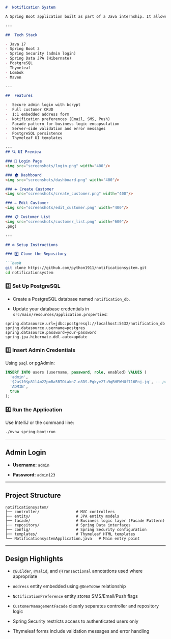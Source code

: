 
````markdown
#  Notification System

A Spring Boot application built as part of a Java internship. It allows **admin users** to manage **customers**, their **addresses**, and **notification preferences** (Email, SMS, Push).

---

##  Tech Stack

- Java 17
- Spring Boot 3
- Spring Security (admin login)
- Spring Data JPA (Hibernate)
- PostgreSQL
- Thymeleaf
- Lombok
- Maven

---

##  Features

-  Secure admin login with bcrypt
-  Full customer CRUD
-  1:1 embedded address form
-  Notification preferences (Email, SMS, Push)
-  Facade pattern for business logic encapsulation
- ️ Server-side validation and error messages
-  PostgreSQL persistence
-  Thymeleaf UI templates

---
## 🔍 UI Preview

### 🔐 Login Page
<img src="screenshots/login.png" width="400"/>

### 🏠 Dashboard
<img src="screenshots/dashboard.png" width="400"/>

### ➕ Create Customer
<img src="screenshots/create_customer.png" width="400"/>

### ✏️ Edit Customer
<img src="screenshots/edit_customer.png" width="400"/>

### 📋 Customer List
<img src="screenshots/customer_list.png" width="600"/>
.png)

---

## ⚙️ Setup Instructions

### 1️⃣ Clone the Repository

```bash
git clone https://github.com/python1911/notificationsystem.git
cd notificationsystem
````

### 2️⃣ Set Up PostgreSQL

- Create a PostgreSQL database named `notification_db`.

- Update your database credentials in `src/main/resources/application.properties`:


```properties
spring.datasource.url=jdbc:postgresql://localhost:5432/notification_db
spring.datasource.username=postgres
spring.datasource.password=your-password
spring.jpa.hibernate.ddl-auto=update
```

### 3️⃣ Insert Admin Credentials

Using `psql` or pgAdmin:

```sql
INSERT INTO users (username, password, role, enabled) VALUES (
  'admin',
  '$2a$10$p81l4m2ZpmBa5BTOLakn7.e8DS.Pgkye27u9qRHEWHUf716Enj.jq', -- password: admin123
  'ADMIN',
  true
);
```

### 4️⃣ Run the Application

Use IntelliJ or the command line:

```bash
./mvnw spring-boot:run
```

---

##  Admin Login

- **Username:** `admin`

- **Password:** `admin123`


---

## Project Structure

```
notificationsystem/
├── controller/                # MVC controllers
├── entity/                    # JPA entity models
├── facade/                    # Business logic layer (Facade Pattern)
├── repository/                # Spring Data interfaces
├── config/                    # Spring Security configuration
├── templates/                 # Thymeleaf HTML templates
└── NotificationsystemApplication.java   # Main entry point
```

---

##  Design Highlights

- `@Builder`, `@Valid`, and `@Transactional` annotations used where appropriate

- `Address` entity embedded using `@OneToOne` relationship

- `NotificationPreference` entity stores SMS/Email/Push flags

- `CustomerManagementFacade` cleanly separates controller and repository logic

- Spring Security restricts access to authenticated users only

- Thymeleaf forms include validation messages and error handling




